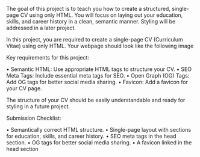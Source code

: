 The goal of this project is to teach you how to create a structured, single-page CV using only HTML. You will focus on laying out your education, skills, and career history in a clean, semantic manner. Styling will be addressed in a later project.

In this project, you are required to create a single-page CV (Curriculum Vitae) using only HTML. Your webpage should look like the following image



Key requirements for this project:

• Semantic HTML: Use appropriate HTML tags to structure your CV.
• SEO Meta Tags: Include essential meta tags for SEO.
• Open Graph (OG) Tags: Add OG tags for better social media sharing.
• Favicon: Add a favicon for your CV page.

The structure of your CV should be easily understandable and ready for styling in a future project.

Submission Checklist:

• Semantically correct HTML structure.
• Single-page layout with sections for education, skills, and career history.
• SEO meta tags in the head section.
• OG tags for better social media sharing.
• A favicon linked in the head section
